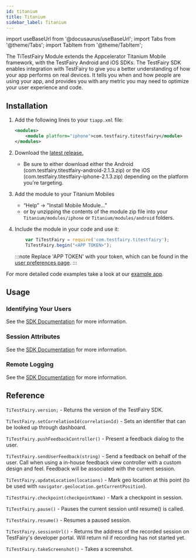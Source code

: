 ```yaml
---
id: titanium
title: Titanium
sidebar_label: Titanium
---
```


import useBaseUrl from '@docusaurus/useBaseUrl';
import Tabs from '@theme/Tabs';
import TabItem from '@theme/TabItem';

The TiTestFairy Module extends the Appcelerator Titanium Mobile framework, with the TestFairy Android and iOS SDKs. The TestFairy SDK enables integration with TestFairy to give you a better understanding of how your app performs on real devices. It tells you when and how people are using your app, and provides you with any metric you may need to optimize your user experience and code.

## Installation

1. Add the following lines to your `tiapp.xml` file:

   ```xml
   <modules>
       <module platform="iphone">com.testfairy.titestfairy</module>
   </modules>
   ```

1. Download the [latest release.](https://github.com/testfairy/ti.testfairy/releases/latest/)

   - Be sure to either download either the Android (com.testfairy.titestfairy-android-2.1.3.zip) or the iOS (com.testfairy.titestfairy-iphone-2.1.3.zip) depending on the platform you're targeting.

1. Add the module to your Titanium Mobiles

   - “Help” -> "Install Mobile Module..."
   - or by unzipping the contents of the module zip file into your `Titanium/modules/iphone` or `Titanium/modules/android` folders.

1. Include the module in your code and use it:

   ```javascript
       var TiTestFairy = require('com.testfairy.titestfairy');
       TiTestFairy.begin("<APP TOKEN>");
   ```

   :::note
   Replace 'APP TOKEN' with your token, which can be found in the [user preferences page](https://app.testfairy.com/settings/#app-token).
   :::

For more detailed code examples take a look at our [example app](https://github.com/testfairy/ti.testfairy/blob/feat-readme/example/app.js).

## Usage

### Identifying Your Users

See the [SDK Documentation](/testfairy/sdk/identifying-users#titanium) for more information.

### Session Attributes

See the [SDK Documentation](/testfairy/sdk/session-attributes#titanium) for more information.

### Remote Logging

See the [SDK Documentation](/testfairy/sdk/remote-logging#titanium) for more information.

## Reference

`TiTestFairy.version;` - Returns the version of the TestFairy SDK.

`TiTestFairy.setCorrelationId(correlationId)` - Sets an identifier that can be looked up through dashboard.

`TiTestFairy.pushFeedbackController()` - Present a feedback dialog to the user.

`TiTestFairy.sendUserFeedback(string)` - Send a feedback on behalf of the user. Call when using a in-house feedback view controller with a custom design and feel. Feedback will be associated with the current session.

`TiTestFairy.updateLocation(locations)` - Mark geo location at this point (to be used with `navigator.geolocation.getCurrentPosition`).

`TiTestFairy.checkpoint(checkpointName)` - Mark a checkpoint in session.

`TiTestFairy.pause()` - Pauses the current session until resume() is called.

`TiTestFairy.resume()` - Resumes a paused session.

`TiTestFairy.sessionUrl()` - Returns the address of the recorded session on TestFairy's developer portal. Will return nil if recording has not started yet.

`TiTestFairy.takeScreenshot()` - Takes a screenshot.
